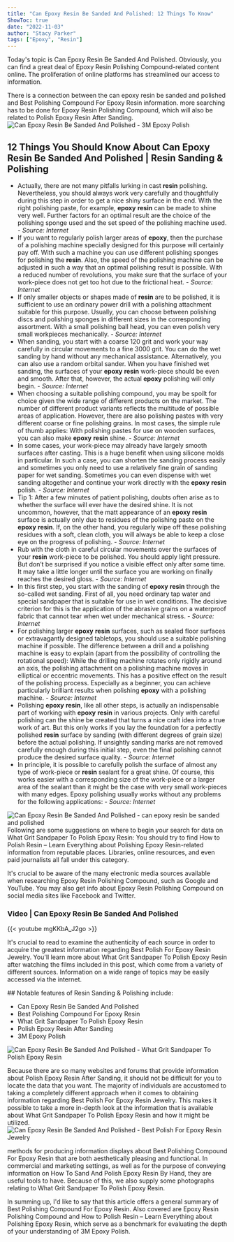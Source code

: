 ```yaml
---
title: "Can Epoxy Resin Be Sanded And Polished: 12 Things To Know"
ShowToc: true 
date: "2022-11-03"
author: "Stacy Parker" 
tags: ["Epoxy", "Resin"]
---
```


Today's topic is Can Epoxy Resin Be Sanded And Polished. Obviously, you can find a great deal of Epoxy Resin Polishing Compound-related content online. The proliferation of online platforms has streamlined our access to information.

There is a connection between the can epoxy resin be sanded and polished and Best Polishing Compound For Epoxy Resin information. more searching has to be done for Epoxy Resin Polishing Compound, which will also be related to Polish Epoxy Resin After Sanding.
<img loading="lazy" src="http://www.philadelphiaconcretefloor.com/wp-content/uploads/2012/08/metallic-epoxy.jpg" onerror="this.onerror=null;this.src='https://blogger.googleusercontent.com/img/a/AVvXsEhe7F7TRXHtjiKvHb5vS7DmnxvpHiDyoYyYvm1nHB3Qp2_w3BnM6A2eq4v7FYxCC9bfZt3a9vIMtAYEKUiaDQbHMg-ViyGmRIj39MLp0bGFfgfYw1Dc9q_H-T0wiTm3l0Uq42dETrN9eC8aGJ9_IORZsxST1AcLR7np1koOfcc7tnHa4S8Mwz_xD9d0=s16000';" alt="Can Epoxy Resin Be Sanded And Polished - 3M Epoxy Polish" >

## 12 Things You Should Know About Can Epoxy Resin Be Sanded And Polished | Resin Sanding & Polishing
-   Actually, there are not many pitfalls lurking in cast **resin** polishing. Nevertheless, you should always work very carefully and thoughtfully during this step in order to get a nice shiny surface in the end. With the right polishing paste, for example, **epoxy** **resin** can be made to shine very well. Further factors for an optimal result are the choice of the polishing sponge used and the set speed of the polishing machine used. - <cite>Source: Internet</cite>
-   If you want to regularly polish larger areas of **epoxy**, then the purchase of a polishing machine specially designed for this purpose will certainly pay off. With such a machine you can use different polishing sponges for polishing the **resin**. Also, the speed of the polishing machine can be adjusted in such a way that an optimal polishing result is possible. With a reduced number of revolutions, you make sure that the surface of your work-piece does not get too hot due to the frictional heat. - <cite>Source: Internet</cite>
-   If only smaller objects or shapes made of **resin** are to be polished, it is sufficient to use an ordinary power drill with a polishing attachment suitable for this purpose. Usually, you can choose between polishing discs and polishing sponges in different sizes in the corresponding assortment. With a small polishing ball head, you can even polish very small workpieces mechanically. - <cite>Source: Internet</cite>
-   When sanding, you start with a coarse 120 grit and work your way carefully in circular movements to a fine 3000 grit. You can do the wet sanding by hand without any mechanical assistance. Alternatively, you can also use a random orbital sander. When you have finished wet sanding, the surfaces of your **epoxy** **resin** work-piece should be even and smooth. After that, however, the actual **epoxy** polishing will only begin. - <cite>Source: Internet</cite>
-   When choosing a suitable polishing compound, you may be spoilt for choice given the wide range of different products on the market. The number of different product variants reflects the multitude of possible areas of application. However, there are also polishing pastes with very different coarse or fine polishing grains. In most cases, the simple rule of thumb applies: With polishing pastes for use on wooden surfaces, you can also make **epoxy** **resin** shine. - <cite>Source: Internet</cite>
-   In some cases, your work-piece may already have largely smooth surfaces after casting. This is a huge benefit when using silicone molds in particular. In such a case, you can shorten the sanding process easily and sometimes you only need to use a relatively fine grain of sanding paper for wet sanding. Sometimes you can even dispense with wet sanding altogether and continue your work directly with the **epoxy** **resin** polish. - <cite>Source: Internet</cite>
-   Tip 1: After a few minutes of patient polishing, doubts often arise as to whether the surface will ever have the desired shine. It is not uncommon, however, that the matt appearance of an **epoxy** **resin** surface is actually only due to residues of the polishing paste on the **epoxy** **resin**. If, on the other hand, you regularly wipe off these polishing residues with a soft, clean cloth, you will always be able to keep a close eye on the progress of polishing. - <cite>Source: Internet</cite>
-   Rub with the cloth in careful circular movements over the surfaces of your **resin** work-piece to be polished. You should apply light pressure. But don’t be surprised if you notice a visible effect only after some time. It may take a little longer until the surface you are working on finally reaches the desired gloss. - <cite>Source: Internet</cite>
-   In this first step, you start with the sanding of **epoxy** **resin** through the so-called wet sanding. First of all, you need ordinary tap water and special sandpaper that is suitable for use in wet conditions. The decisive criterion for this is the application of the abrasive grains on a waterproof fabric that cannot tear when wet under mechanical stress. - <cite>Source: Internet</cite>
-   For polishing larger **epoxy** **resin** surfaces, such as sealed floor surfaces or extravagantly designed tabletops, you should use a suitable polishing machine if possible. The difference between a drill and a polishing machine is easy to explain (apart from the possibility of controlling the rotational speed): While the drilling machine rotates only rigidly around an axis, the polishing attachment on a polishing machine moves in elliptical or eccentric movements. This has a positive effect on the result of the polishing process. Especially as a beginner, you can achieve particularly brilliant results when polishing **epoxy** with a polishing machine. - <cite>Source: Internet</cite>
-   Polishing **epoxy** **resin**, like all other steps, is actually an indispensable part of working with **epoxy** **resin** in various projects. Only with careful polishing can the shine be created that turns a nice craft idea into a true work of art. But this only works if you lay the foundation for a perfectly polished **resin** surface by sanding (with different degrees of grain size) before the actual polishing. If unsightly sanding marks are not removed carefully enough during this initial step, even the final polishing cannot produce the desired surface quality. - <cite>Source: Internet</cite>
-   In principle, it is possible to carefully polish the surface of almost any type of work-piece or **resin** sealant for a great shine. Of course, this works easier with a corresponding size of the work-piece or a larger area of the sealant than it might be the case with very small work-pieces with many edges. Epoxy polishing usually works without any problems for the following applications: - <cite>Source: Internet</cite>


<img loading="lazy" src="https://www.pccofcolumbus.com/wp-content/uploads/2015/03/basement-epoxy-flooring-columbus-ohio.jpg" onerror="this.onerror=null;this.src='https://blogger.googleusercontent.com/img/a/AVvXsEhe7F7TRXHtjiKvHb5vS7DmnxvpHiDyoYyYvm1nHB3Qp2_w3BnM6A2eq4v7FYxCC9bfZt3a9vIMtAYEKUiaDQbHMg-ViyGmRIj39MLp0bGFfgfYw1Dc9q_H-T0wiTm3l0Uq42dETrN9eC8aGJ9_IORZsxST1AcLR7np1koOfcc7tnHa4S8Mwz_xD9d0=s16000';" alt="Can Epoxy Resin Be Sanded And Polished - can epoxy resin be sanded and polished" >
Following are some suggestions on where to begin your search for data on What Grit Sandpaper To Polish Epoxy Resin:
You should try to find How to Polish Resin – Learn Everything about Polishing Epoxy Resin-related information from reputable places. Libraries, online resources, and even paid journalists all fall under this category.

It's crucial to be aware of the many electronic media sources available when researching Epoxy Resin Polishing Compound, such as Google and YouTube. You may also get info about Epoxy Resin Polishing Compound on social media sites like Facebook and Twitter.

### Video | Can Epoxy Resin Be Sanded And Polished
{{< youtube mgKKbA_J2go >}} 


It's crucial to read to examine the authenticity of each source in order to acquire the greatest information regarding Best Polish For Epoxy Resin Jewelry.
You'll learn more about What Grit Sandpaper To Polish Epoxy Resin after watching the films included in this post, which come from a variety of different sources. Information on a wide range of topics may be easily accessed via the internet.
<script async="async" data-cfasync="false" src="//normallydemandedalter.com/fe63df3c5408708b15d8dc3d9b206b31/invoke.js"></script>
<div id="container-fe63df3c5408708b15d8dc3d9b206b31"></div>
## Notable features of Resin Sanding & Polishing include:

- Can Epoxy Resin Be Sanded And Polished
- Best Polishing Compound For Epoxy Resin
- What Grit Sandpaper To Polish Epoxy Resin
- Polish Epoxy Resin After Sanding
- 3M Epoxy Polish

 <img loading="lazy" src="http://amazinggaragefloors.net/wp-content/uploads/2017/12/IMG_2973-COLLAGE-1024x1024.jpg" onerror="this.onerror=null;this.src='https://blogger.googleusercontent.com/img/a/AVvXsEhe7F7TRXHtjiKvHb5vS7DmnxvpHiDyoYyYvm1nHB3Qp2_w3BnM6A2eq4v7FYxCC9bfZt3a9vIMtAYEKUiaDQbHMg-ViyGmRIj39MLp0bGFfgfYw1Dc9q_H-T0wiTm3l0Uq42dETrN9eC8aGJ9_IORZsxST1AcLR7np1koOfcc7tnHa4S8Mwz_xD9d0=s16000';" alt="Can Epoxy Resin Be Sanded And Polished - What Grit Sandpaper To Polish Epoxy Resin" >

Because there are so many websites and forums that provide information about Polish Epoxy Resin After Sanding, it should not be difficult for you to locate the data that you want.
The majority of individuals are accustomed to taking a completely different approach when it comes to obtaining information regarding Best Polish For Epoxy Resin Jewelry. This makes it possible to take a more in-depth look at the information that is available about What Grit Sandpaper To Polish Epoxy Resin and how it might be utilized.
<img loading="lazy" src="https://fthmb.tqn.com/jYKy2qJ0kb3wpU4SwdzYvV7Aanw=/960x0/filters:no_upscale()/Epoxy-Resin-Countertop-Bottle-Green-56a49f865f9b58b7d0d7e21d.JPG" onerror="this.onerror=null;this.src='https://blogger.googleusercontent.com/img/a/AVvXsEhe7F7TRXHtjiKvHb5vS7DmnxvpHiDyoYyYvm1nHB3Qp2_w3BnM6A2eq4v7FYxCC9bfZt3a9vIMtAYEKUiaDQbHMg-ViyGmRIj39MLp0bGFfgfYw1Dc9q_H-T0wiTm3l0Uq42dETrN9eC8aGJ9_IORZsxST1AcLR7np1koOfcc7tnHa4S8Mwz_xD9d0=s16000';" alt="Can Epoxy Resin Be Sanded And Polished - Best Polish For Epoxy Resin Jewelry" >

methods for producing information displays about Best Polishing Compound For Epoxy Resin that are both aesthetically pleasing and functional. In commercial and marketing settings, as well as for the purpose of conveying information on How To Sand And Polish Epoxy Resin By Hand, they are useful tools to have. Because of this, we also supply some photographs relating to What Grit Sandpaper To Polish Epoxy Resin.

In summing up, I'd like to say that this article offers a general summary of Best Polishing Compound For Epoxy Resin. Also covered are Epoxy Resin Polishing Compound and How to Polish Resin – Learn Everything about Polishing Epoxy Resin, which serve as a benchmark for evaluating the depth of your understanding of 3M Epoxy Polish.
	

